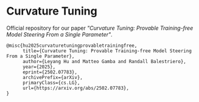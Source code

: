 # Curvature Tuning
Official repository for our paper *"Curvature Tuning: Provable Training-free Model Steering From a Single Parameter"*.

```
@misc{hu2025curvaturetuningprovabletrainingfree,
      title={Curvature Tuning: Provable Training-free Model Steering From a Single Parameter}, 
      author={Leyang Hu and Matteo Gamba and Randall Balestriero},
      year={2025},
      eprint={2502.07783},
      archivePrefix={arXiv},
      primaryClass={cs.LG},
      url={https://arxiv.org/abs/2502.07783}, 
}
```
